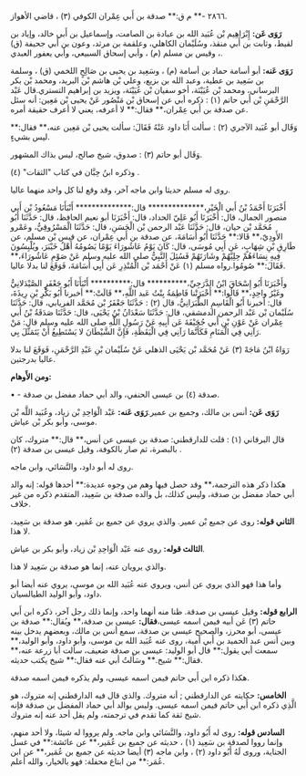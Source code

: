 ٢٨٦٦ -** م ق:** صدقة بن أَبي عِمْران الكوفي (٣) ، قاضي الأهواز.

**رَوَى عَن:** إِبْرَاهِيم بْن عُبَيد الله بن عبادة بن الصامت، وإسماعيل بن أَبي خالد، وإياد بن لقيط، وثابت بن أَبي منقذ، وسُلَيْمان الكاهلي، وعلقمة بن مرثد، وعون بن أَبي جحيفة (ق) ، وقيس بن مسلم (م) ، وأبي إسحاق السبيعي، وأبي يعفور العبدي.

**رَوَى عَنه:** أبو أسامة حماد بن أسامة (م) ، وسَعِيد بن يحيى بن صَالِحٍ اللخمي (ق) ، وسلمة بن سَعِيد بن عطية، وعبد الله بن بزيع، وعلي بْن هاشم بْن البريد، ومحمد بْن بكر البرساني، ومحمد بْن عُيَيْنَة، أخو سفيان بْن عُيَيْنَة، ويزيد بن إبراهيم التستري.قال عَبْد الرَّحْمَنِ بْن أَبي حاتم (١) : ذكره أبي عن إسحاق بْن مَنْصُور عَنْ يحيى بْن مَعِين: أنه سئل عن صدقة بن أَبي عِمْران،** فقال:** لا أعرفه، يعني لا أعرف حقيقة أمره.

وَقَال أبو عُبَيد الآجري (٢) : سألت أَبَا داود عَنْهُ فَقَالَ: سألت يحيى بْن مَعِين عنه،** فقال:** ليس بشيءٍ.

وَقَال أبو حاتم (٣) : صدوق، شيخ صالح، ليس بذاك المشهور.

وذكره ابنُ حِبَّان في كتاب "الثقات" (٤) .

روى له مسلم حديثا وابن ماجه آخر، وقد وقع لنا كل واحد منهما عاليا.

أَخْبَرَنَا أَحْمَدُ بْنُ أَبي الْخَيْرِ،************** قال:************** أَنْبَأَنَا مَسْعُودُ بْن أَبي منصور الجمال، قال: أَخْبَرَنَا أَبُو عَلِيّ الحداد، قال: أَخْبَرَنَا أبو نعيم الحافظ، قال: حَدَّثَنَا أَبُو مُحَمَّد بْن حيان، قال: حَدَّثَنَا عَبْد الرحمن بْن الْحَسَنِ، قال: حَدَّثَنَا الْمَسْرُوقِيُّ، وعَمْرو الأَودِيّ،** قَالا:** حَدَّثَنَا أَبُو أُسَامَةَ، عن صدقة بن أَبي عِمْران، عن قيس بْن مسلم، عن طَارِقِ بْنِ شِهَابٍ، عَن أَبِي مُوسَى، قال: كَانَ يَوْمُ عَاشُورَاءَ يَوْمًا يَصُومُهُ أَهْلُ خَيْبَرَ، ويُلْبِسُونَ فِيهِ نِسَاءَهُمْ حِلِيَّهُمْ وشَارَتَهُمْ فَسُئِلَ النَّبِيُّ صلى الله عليه وسلم عَنْ صَوْمِ عَاشُورَاءَ،** فَقَالَ:** صُومُوا.رواه مسلم (١) عَنْ أَحْمَد بْن الْمُنْذِرِ عَن أَبِي أُسَامَةَ، فَوَقَعَ لنا بدلا عاليا.

وأَخْبَرَنَا أَبُو إِسْحَاقَ ابْنُ الدَّرَجِيِّ،********** قال:********** أَنْبَأَنَا أَبُو جَعْفَرٍ الصَّيْدَلانِيُّ وغَيْرُ واحِدٍ،** قَالُوا:** أَخْبَرَتْنا فَاطِمَةُ بِنْتُ عَبد اللَّهِ،** قَالَتْ:** أخبرنا أَبُو بَكْرِ بْنِ رِيذَةَ، قال: أخبرنا أَبُو الْقَاسِمِ الطَّبَرَانِيُّ، قال (٢) : حَدَّثَنَا جَعْفَرُ بْن مُحَمَّد الفريابي، قال: حَدَّثَنَا سُلَيْمان بْن عَبْد الرحمن الدمشقي، قال: حَدَّثَنَا سَعْدَانُ بْنُ يَحْيَى، قال: حَدَّثَنَا صَدَقَةُ بْنُ أَبي عِمْران عَنْ عَوْنِ بْنِ أَبي جُحَيْفَةَ عَن أَبِيهِ عَنْ رَسُولِ اللَّهِ صلى الله عليه وسلم قال: مَنْ رَآنِي فِي الْمَنَامِ فَكَأَنَّمَا رَآنِي فِي الْيَقَظَةِ، فَإِنَّ الشَّيْطَانَ لا يَسْتَطِيعُ أَنْ يَتَمَثَّلَ بِي.

رَوَاهُ ابْنُ مَاجَهْ (٣) عَنْ مُحَمَّد بْن يَحْيَى الذهلي عَنْ سُلَيْمان بْنِ عَبْدِ الرَّحْمَنِ، فَوَقَعَ لنا بدلا عاليا بدرجتين.

**ومن الأَوهام:**

• - صدقة (٤) بن عيسى الحنفي، والد أبي حماد مفضل بن صدقة.

**رَوَى عَن:** أنس بن مالك، وجميع بن عمير.**رَوَى عَنه:** عَبْد الْوَاحِدِ بْن زياد، وعُبَيد اللَّه بْن موسى، وأبو بكر بْن عياش.

قال البرقاني (١) : قلت للدارقطني: صدقة بن عيسى عن أنس،** قال:** متروك، كان بالبصرة، ثم صار بالكوفة، وقيل عيسى بن صدقة (٢) .

روى له أبو داود، والنَّسَائي، وابن ماجه.

هكذا ذكر هذه الترجمة،** وقد حصل فيها وهم من وجوه عديدة:** أحدها قوله: إنه والد أبي حماد مفضل بن صدقة، وليس كذلك، بل والده صدقة بن سَعِيد، المتقدم ذكره من غير خلاف.

**الثاني قوله:** روى عن جميع بْن عمير. والذي يروي عن جميع بن عُمَير، هو صدقة بن سَعِيد، لا هذا.

**الثالث قوله:** روى عنه عَبْد الْوَاحِدِ بْن زياد، وأبو بكر بن عياش.

والذي يرويان عنه، إنما هو صدقة بن سَعِيد لا هذا.

وأما هذا فهو الذي يروي عن أنس، ويروي عنه عُبَيد الله بن موسى، يروي عنه أيضا أبو داود، وأبو الوليد الطيالسيان.

**الرابع قوله:** وقيل عيسى بن صدقة. ظنا منه أنهما واحد، وإنما ذلك رجل آخر، ذكره ابن أَبي حاتم (٣) عَن أبيه فيمن اسمه عيسى،**فقال:** عيسى بن صدقة،** ويُقال:** صدقة بن عيسى، أبو محرز، والصحيح عيسى بن صدقة، سمع أنس بن مالك، وبعضهم يدخل بينه وبين أنس عبد الحميد بن أَبي أمية، روى عنه عُبَيد الله بن موسى، وأبو داود، وأبو الوليد،** سمعت أبي يقول:** قال أبو الوليد: عيسى بن صدقة ضعيف، سألت أبا زرعة عنه،** فقال:** شيخ.** وسَأَلتُ أبي عنه فقال:** شيخ يكتب حديثه.

هكذا ذكره ابن أَبي حاتم فيمن اسمه عيسى، ولم يذكره فيمن اسمه صدقة.

**الخامس:** حكايته عن الدارقطني ; أنه متروك. والذي قال فيه الدارقطني إنه متروك، هو الَّذِي ذكره ابن أَبي حاتم فيمن اسمه عيسى. وليس بوالد أبي حماد المفضل بن صدقة فإنه شيخ ثقة كما تقدم في ترجمته، ولم يقل أحد عنه إنه متروك.

**السادس قوله:** روى له أَبُو داود، والنَّسَائي وابن ماجه. ولم يرووا له شيئا، ولا أحد منهم، وإنما رووا لصدقة بن سَعِيد (١) ، حديثه عن جميع بن عُمَير،** عن عائشة:** في غسل الجناية، وروى لَهُ أَبُو داود (٢) ، وابن ماجه (٣) أيضا حديثه عن جميع بن عُمَير،** عن ابن عُمَر:** من ابتاع محفلة: فهو بالخيار، والله أعلم.